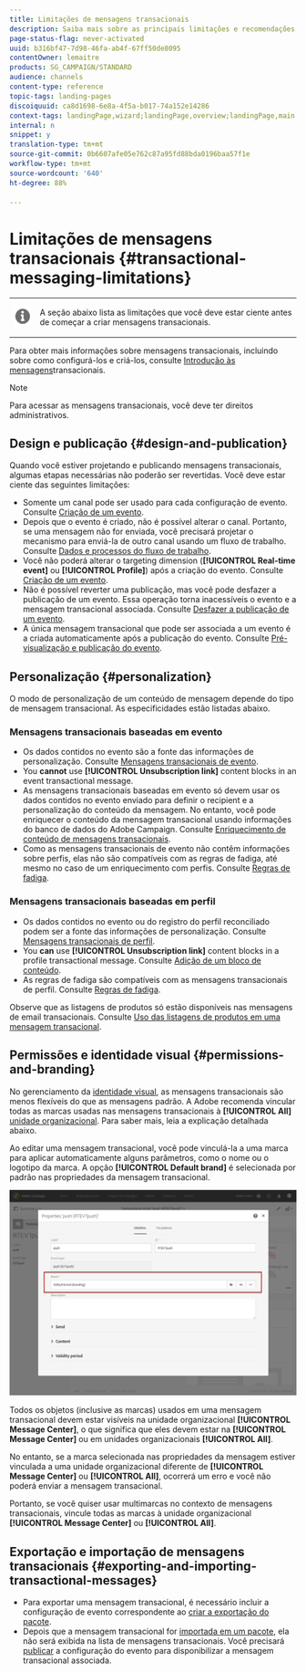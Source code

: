 ```yaml
---
title: Limitações de mensagens transacionais
description: Saiba mais sobre as principais limitações e recomendações relacionadas aos mensagens transacionais no Adobe Campaign Standard.
page-status-flag: never-activated
uuid: b316bf47-7d98-46fa-ab4f-67ff50de8095
contentOwner: lemaitre
products: SG_CAMPAIGN/STANDARD
audience: channels
content-type: reference
topic-tags: landing-pages
discoiquuid: ca8d1698-6e8a-4f5a-b017-74a152e14286
context-tags: landingPage,wizard;landingPage,overview;landingPage,main
internal: n
snippet: y
translation-type: tm+mt
source-git-commit: 0b6607afe05e762c87a95fd88bda0196baa57f1e
workflow-type: tm+mt
source-wordcount: '640'
ht-degree: 88%

---
```



# Limitações de mensagens transacionais {#transactional-messaging-limitations}

<table>
<tr>
<td><img src="assets/do-not-localize/icon_concepts.svg" width="60px"></td>
<td><p>A seção abaixo lista as limitações que você deve estar ciente antes de começar a criar mensagens transacionais.</p></td>
</tr>
</table>

Para obter mais informações sobre mensagens transacionais, incluindo sobre como configurá-los e criá-los, consulte [Introdução às mensagens](../../channels/using/getting-started-with-transactional-msg.md)transacionais.

>[!NOTE]
>
>Para acessar as mensagens transacionais, você deve ter direitos administrativos.

## Design e publicação {#design-and-publication}

Quando você estiver projetando e publicando mensagens transacionais, algumas etapas necessárias não poderão ser revertidas. Você deve estar ciente das seguintes limitações:

* Somente um canal pode ser usado para cada configuração de evento. Consulte [Criação de um evento](../../administration/using/configuring-transactional-messaging.md#creating-an-event).
* Depois que o evento é criado, não é possível alterar o canal. Portanto, se uma mensagem não for enviada, você precisará projetar o mecanismo para enviá-la de outro canal usando um fluxo de trabalho. Consulte [Dados e processos do fluxo de trabalho](../../automating/using/get-started-workflows.md).
* Você não poderá alterar o targeting dimension (**[!UICONTROL Real-time event]** ou **[!UICONTROL Profile]**) após a criação do evento. Consulte [Criação de um evento](../../administration/using/configuring-transactional-messaging.md#creating-an-event).
* Não é possível reverter uma publicação, mas você pode desfazer a publicação de um evento. Essa operação torna inacessíveis o evento e a mensagem transacional associada. Consulte [Desfazer a publicação de um evento](../../administration/using/configuring-transactional-messaging.md#unpublishing-an-event).
* A única mensagem transacional que pode ser associada a um evento é a criada automaticamente após a publicação do evento. Consulte [Pré-visualização e publicação do evento](../../administration/using/configuring-transactional-messaging.md#previewing-and-publishing-the-event).

## Personalização {#personalization}

O modo de personalização de um conteúdo de mensagem depende do tipo de mensagem transacional. As especificidades estão listadas abaixo.

### Mensagens transacionais baseadas em evento

* Os dados contidos no evento são a fonte das informações de personalização. Consulte [Mensagens transacionais de evento](../../channels/using/event-transactional-messages.md).
* You **cannot** use **[!UICONTROL Unsubscription link]** content blocks in an event transactional message.
* As mensagens transacionais baseadas em evento só devem usar os dados contidos no evento enviado para definir o recipient e a personalização do conteúdo da mensagem. No entanto, você pode enriquecer o conteúdo da mensagem transacional usando informações do banco de dados do Adobe Campaign. Consulte [Enriquecimento de conteúdo de mensagens transacionais](../../administration/using/configuring-transactional-messaging.md#enriching-the-transactional-message-content).
* Como as mensagens transacionais de evento não contêm informações sobre perfis, elas não são compatíveis com as regras de fadiga, até mesmo no caso de um enriquecimento com perfis. Consulte [Regras de fadiga](../../sending/using/fatigue-rules.md).

### Mensagens transacionais baseadas em perfil

* Os dados contidos no evento ou do registro do perfil reconciliado podem ser a fonte das informações de personalização. Consulte [Mensagens transacionais de perfil](../../channels/using/profile-transactional-messages.md).
* You **can** use **[!UICONTROL Unsubscription link]** content blocks in a profile transactional message. Consulte [Adição de um bloco de conteúdo](../../designing/using/personalization.md#adding-a-content-block).
* As regras de fadiga são compatíveis com as mensagens transacionais de perfil. Consulte [Regras de fadiga](../../sending/using/fatigue-rules.md).

Observe que as listagens de produtos só estão disponíveis nas mensagens de email transacionais. Consulte [Uso das listagens de produtos em uma mensagem transacional](../../channels/using/event-transactional-messages.md#using-product-listings-in-a-transactional-message).

## Permissões e identidade visual {#permissions-and-branding}

No gerenciamento da [identidade visual](../../administration/using/branding.md), as mensagens transacionais são menos flexíveis do que as mensagens padrão. A Adobe recomenda vincular todas as marcas usadas nas mensagens transacionais à **[!UICONTROL All]** [unidade organizacional](../../administration/using/organizational-units.md). Para saber mais, leia a explicação detalhada abaixo.

Ao editar uma mensagem transacional, você pode vinculá-la a uma marca para aplicar automaticamente alguns parâmetros, como o nome ou o logotipo da marca. A opção **[!UICONTROL Default brand]** é selecionada por padrão nas propriedades da mensagem transacional.

![](assets/message-center_branding.png)

Todos os objetos (inclusive as marcas) usados em uma mensagem transacional devem estar visíveis na unidade organizacional **[!UICONTROL Message Center]**, o que significa que eles devem estar na **[!UICONTROL Message Center]** ou em unidades organizacionais **[!UICONTROL All]**.

No entanto, se a marca selecionada nas propriedades da mensagem estiver vinculada a uma unidade organizacional diferente de **[!UICONTROL Message Center]** ou **[!UICONTROL All]**, ocorrerá um erro e você não poderá enviar a mensagem transacional.

Portanto, se você quiser usar multimarcas no contexto de mensagens transacionais, vincule todas as marcas à unidade organizacional **[!UICONTROL Message Center]** ou **[!UICONTROL All]**.

## Exportação e importação de mensagens transacionais {#exporting-and-importing-transactional-messages}

* Para exportar uma mensagem transacional, é necessário incluir a configuração de evento correspondente ao [criar a exportação do pacote](../../automating/using/managing-packages.md#creating-a-package).
* Depois que a mensagem transacional for [importada em um pacote](../../automating/using/managing-packages.md#importing-a-package), ela não será exibida na lista de mensagens transacionais. Você precisará [publicar](../../administration/using/configuring-transactional-messaging.md#previewing-and-publishing-the-event) a configuração do evento para disponibilizar a mensagem transacional associada.
